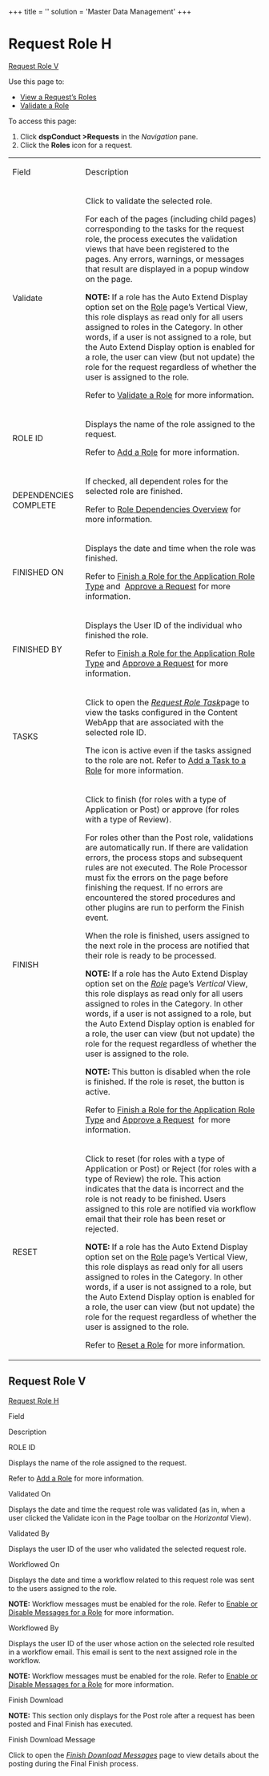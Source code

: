 +++
title = ''
solution = 'Master Data Management'
+++

# <span id="Request_Role_H"></span>Request Role H

[Request Role V](#Request_Role_V)

<div class="use">

Use this page to:

  - [View a Request’s Roles](../Use_Cases/View_a_Requests_Roles.htm)
  - [Validate a Role](../Use_Cases/Validate_a_Role.htm)

</div>

To access this page:

1.  Click **dspConduct \>Requests** in the *Navigation* pane.
2.  Click the **Roles** icon for a request.

<table>
<tbody>
<tr class="odd">
<td><p>Field</p></td>
<td><p>Description</p></td>
</tr>
<tr class="even">
<td><p>Validate</p></td>
<td><p>Click to validate the selected role.</p>
<p>For each of the pages (including child pages) corresponding to the tasks for the request role, the process executes the validation views that have been registered to the pages. Any errors, warnings, or messages that result are displayed in a popup window on the page.</p>
<p><strong>NOTE:</strong> If a role has the Auto Extend Display option set on the <a href="Role_H_dspConduct.htm">Role</a> page’s Vertical View, this role displays as read only for all users assigned to roles in the Category. In other words, if a user is not assigned to a role, but the Auto Extend Display option is enabled for a role, the user can view (but not update) the role for the request regardless of whether the user is assigned to the role.</p>
<p>Refer to <a href="../Use_Cases/Validate_a_Role.htm">Validate a Role</a> for more information.</p></td>
</tr>
<tr class="odd">
<td><p>ROLE ID</p></td>
<td><p>Displays the name of the role assigned to the request.</p>
<p>Refer to <a href="../Use_Cases/Add_a_Role.htm">Add a Role</a> for more information.</p></td>
</tr>
<tr class="even">
<td><p>DEPENDENCIES COMPLETE</p></td>
<td><p>If checked, all dependent roles for the selected role are finished.</p>
<p>Refer to <a href="../Use_Cases/Role_Dependencies.htm">Role Dependencies Overview</a> for more information.</p></td>
</tr>
<tr class="odd">
<td><p>FINISHED ON</p></td>
<td><p>Displays the date and time when the role was finished.</p>
<p>Refer to <a href="../Use_Cases/Finish_a_Role_with_the_Application_Role_Type.htm">Finish a Role for the Application Role Type</a> and  <a href="../Use_Cases/Approve_a_Request.htm">Approve a Request</a> for more information.</p></td>
</tr>
<tr class="even">
<td><p>FINISHED BY</p></td>
<td><p>Displays the User ID of the individual who finished the role.</p>
<p>Refer to <a href="../Use_Cases/Finish_a_Role_with_the_Application_Role_Type.htm">Finish a Role for the Application Role Type</a> and <a href="../Use_Cases/Approve_a_Request.htm">Approve a Request</a> for more information.</p></td>
</tr>
<tr class="odd">
<td><p>TASKS</p></td>
<td><p>Click to open the <span style="font-style: italic;"><a href="Request_Role_Task.htm">Request Role Task</a></span>page to view the tasks configured in the Content WebApp that are associated with the selected role ID.</p>
<p>The icon is active even if the tasks assigned to the role are not. Refer to <a href="../Use_Cases/Add_a_Task_to_a_Role.htm">Add a Task to a Role</a> for more information.</p></td>
</tr>
<tr class="even">
<td><p>FINISH</p></td>
<td><p>Click to finish (for roles with a type of Application or Post) or approve (for roles with a type of Review).</p>
<p>For roles other than the Post role, validations are automatically run. If there are validation errors, the process stops and subsequent rules are not executed. The Role Processor must fix the errors on the page before finishing the request. If no errors are encountered the stored procedures and other plugins are run to perform the Finish event.</p>
<p>When the role is finished, users assigned to the next role in the process are notified that their role is ready to be processed.</p>
<p><strong>NOTE:</strong> If a role has the Auto Extend Display option set on the <em><a href="Role_H_dspConduct.htm">Role</a></em> page’s <em>Vertical</em> View, this role displays as read only for all users assigned to roles in the Category. In other words, if a user is not assigned to a role, but the Auto Extend Display option is enabled for a role, the user can view (but not update) the role for the request regardless of whether the user is assigned to the role.</p>
<p><strong>NOTE:</strong> This button is disabled when the role is finished. If the role is reset, the button is active.</p>
<p>Refer to <a href="../Use_Cases/Finish_a_Role_with_the_Application_Role_Type.htm">Finish a Role for the Application Role Type</a> and <a href="../Use_Cases/Approve_a_Request.htm">Approve a Request</a>  for more information.</p></td>
</tr>
<tr class="odd">
<td><p>RESET</p></td>
<td><p>Click to reset (for roles with a type of Application or Post) or Reject (for roles with a type of Review) the role. This action indicates that the data is incorrect and the role is not ready to be finished. Users assigned to this role are notified via workflow email that their role has been reset or rejected.</p>
<p><strong>NOTE:</strong> If a role has the Auto Extend Display option set on the <a href="Role_H_dspConduct.htm">Role</a> page’s Vertical View, this role displays as read only for all users assigned to roles in the Category. In other words, if a user is not assigned to a role, but the Auto Extend Display option is enabled for a role, the user can view (but not update) the role for the request regardless of whether the user is assigned to the role.</p>
<p>Refer to <a href="../Use_Cases/Reset_a_Role.htm">Reset a Role</a> for more information.</p></td>
</tr>
</tbody>
</table>

## <span id="Request_Role_V"></span>Request Role V

[Request Role H](#Request_Role_H)

Field

Description

ROLE ID

Displays the name of the role assigned to the request.

Refer to [Add a Role](../Use_Cases/Add_a_Role.htm) for more information.

Validated On

Displays the date and time the request role was validated (as in, when a
user clicked the Validate icon in the Page toolbar on the
<span style="font-style: italic;">Horizontal</span> View).

Validated By

Displays the user ID of the user who validated the selected request
role.

Workflowed On

Displays the date and time a workflow related to this request role was
sent to the users assigned to the role.

**NOTE:** Workflow messages must be enabled for the role. Refer to
[Enable or Disable Messages for a
Role](../Use_Cases/Enable_or_Disable_Messages_for_a_Role.htm) for more
information.

Workflowed By

Displays the user ID of the user whose action on the selected role
resulted in a workflow email. This email is sent to the next assigned
role in the workflow.

**NOTE:** Workflow messages must be enabled for the role. Refer to
[Enable or Disable Messages for a
Role](../Use_Cases/Enable_or_Disable_Messages_for_a_Role.htm) for more
information.

Finish Download

**NOTE:** This section only displays for the Post role after a request
has been posted and Final Finish has executed.

Finish Download Message

Click to open the <span style="font-style: italic;">[Finish Download
Messages](../Use_Cases/Finish_Download_Messages.htm)</span> page to view
details about the posting during the Final Finish process.
